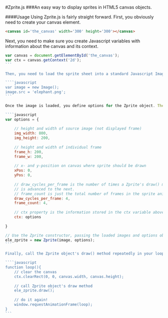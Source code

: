 #Zprite.js
###An easy way to display sprites in HTML5 canvas objects.

####Usage
Using Zprite.js is fairly straight forward. First, you obviously need to create your canvas element.

```html
<canvas id='the_canvas' width='300' height='300'></canvas>
```

Next, you need to make sure you create Javascript variables with information about the canvas and its context.

````javascript
var canvas = document.getElementById('the_canvas');
var ctx = canvas.getContext('2d');
```

Then, you need to load the sprite sheet into a standard Javascript Image Object.

````javascript
var image = new Image();
image.src = 'elephant.png';
```

Once the image is loaded, you define options for the Zprite object. Then, call the Zprite constructor, passing it the image you loaded and the options object.

````javascript
var options = {
                        
    // height and width of source image (not displayed frame)
    img_width: 800,
    img_height: 200,
    
    // height and width of individual frame
    frame_h: 200,
    frame_w: 200,
    
    // x- and y-position on canvas where sprite should be drawn
    xPos: 0,
    yPos: 0,
    
    // draw_cycles_per_frame is the number of times a Zprite's draw() method is called before the current frame
    // is advanced to the next.
    // frame_count is just the total number of frames in the sprite animation
    draw_cycles_per_frame: 4,
    frame_count: 4,
    
    // ctx property is the information stored in the ctx variable above (returned from getContext('2d'))
    ctx: options
                        
}

// Use the Zprite constructor, passing the loaded images and options object to create the Zprite object
ele_zprite = new Zprite(image, options);
```

Finally, call the Zprite object's draw() method repeatedly in your loop. After the draw() method is called the number of times equal to the Zprite's `draw_cycles_per_frame` property. the displayed frame will advance.

````javascript
function loop(){
    // clear the canvas
    ctx.clearRect(0, 0, canvas.width, canvas.height);
    
    // call Zprite object's draw method
    ele_zprite.draw();
    
    // do it again! 
    window.requestAnimationFrame(loop);
}
```